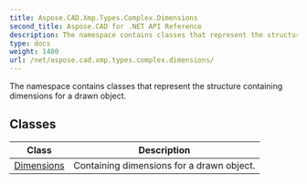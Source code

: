 ```yaml
---
title: Aspose.CAD.Xmp.Types.Complex.Dimensions
second_title: Aspose.CAD for .NET API Reference
description: The namespace contains classes that represent the structure containing dimensions for a drawn object
type: docs
weight: 1480
url: /net/aspose.cad.xmp.types.complex.dimensions/
---
```

The namespace contains classes that represent the structure containing dimensions for a drawn object.

## Classes

| Class | Description |
| --- | --- |
| [Dimensions](./dimensions/) | Containing dimensions for a drawn object. |


